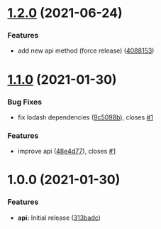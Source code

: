 # [1.2.0](https://github.com/jpgarcia/bsc-scan/compare/v1.1.0...v1.2.0) (2021-06-24)


### Features

* add new api method (force release) ([4088153](https://github.com/jpgarcia/bsc-scan/commit/40881536126b0563ddd346fdba8a7ffa3a0c15ec))

# [1.1.0](https://github.com/jpgarcia/bsc-scan/compare/v1.0.0...v1.1.0) (2021-01-30)


### Bug Fixes

* fix lodash dependencies ([9c5098b](https://github.com/jpgarcia/bsc-scan/commit/9c5098bad567e9cc4a2353eab32d5b0946921619)), closes [#1](https://github.com/jpgarcia/bsc-scan/issues/1)


### Features

* improve api ([48e4d77](https://github.com/jpgarcia/bsc-scan/commit/48e4d77f330926fe048a542e5cade5385d6dddca)), closes [#1](https://github.com/jpgarcia/bsc-scan/issues/1)

# 1.0.0 (2021-01-30)


### Features

* **api:** Initial release ([313badc](https://github.com/jpgarcia/bsc-scan/commit/313badcd6b6bf1f078eb9d95b83263f4eb2213db))
